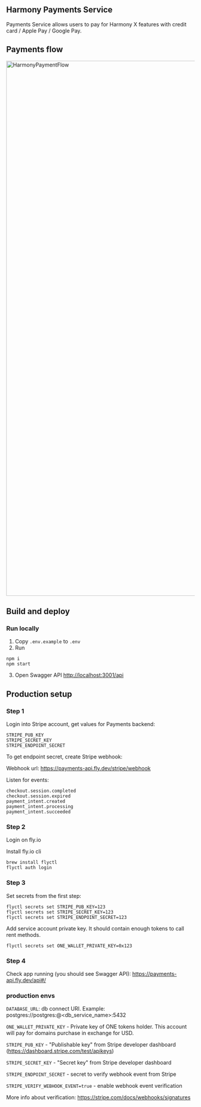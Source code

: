 ## Harmony Payments Service
Payments Service allows users to pay for Harmony X features with credit card / Apple Pay / Google Pay.

## Payments flow
<img width="1429" alt="HarmonyPaymentFlow" src="https://user-images.githubusercontent.com/8803471/216304320-79a5dce7-5bd2-4ddb-8653-860f76810163.png">


## Build and deploy
### Run locally
1) Copy `.env.example` to `.env`
2) Run
```shell
npm i
npm start
```
3) Open Swagger API [http://localhost:3001/api](http://localhost:3001/api)

## Production setup
### Step 1
Login into Stripe account, get values for Payments backend:

```
STRIPE_PUB_KEY
STRIPE_SECRET_KEY
STRIPE_ENDPOINT_SECRET
```

To get endpoint secret, create Stripe webhook:

Webhook url:
https://payments-api.fly.dev/stripe/webhook

Listen for events:
```
checkout.session.completed
checkout.session.expired
payment_intent.created
payment_intent.processing
payment_intent.succeeded
```

### Step 2
Login on fly.io

Install fly.io cli

```
brew install flyctl
flyctl auth login
```

### Step 3
Set secrets from the first step:
```shell
flyctl secrets set STRIPE_PUB_KEY=123
flyctl secrets set STRIPE_SECRET_KEY=123
flyctl secrets set STRIPE_ENDPOINT_SECRET=123
```

Add service account private key.
It should contain enough tokens to call rent methods.
```
flyctl secrets set ONE_WALLET_PRIVATE_KEY=0x123
```

### Step 4
Check app running (you should see Swagger API):
https://payments-api.fly.dev/api#/


### production envs
`DATABASE_URL`: db connect URI. Example: postgres://postgres:@<db_service_name>:5432

`ONE_WALLET_PRIVATE_KEY` - Private key of ONE tokens holder. This account will pay for domains purchase in exchange for USD.

`STRIPE_PUB_KEY` - "Publishable key" from Stripe developer dashboard (https://dashboard.stripe.com/test/apikeys)

`STRIPE_SECRET_KEY` - "Secret key" from Stripe developer dashboard

`STRIPE_ENDPOINT_SECRET` - secret to verify webhook event from Stripe

`STRIPE_VERIFY_WEBHOOK_EVENT=true` - enable webhook event verification

More info about verification: https://stripe.com/docs/webhooks/signatures


